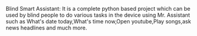 Blind Smart Assistant:
It is a complete python based project which can be used by blind people to do various tasks in the device using Mr. Assistant such as What's date today,What's time now,Open youtube,Play songs,ask news headlines and much more.
